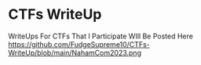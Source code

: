 # CTFs WriteUp
 WriteUps For CTFs That I Participate WIll Be Posted Here
https://github.com/FudgeSupreme10/CTFs-WriteUp/blob/main/NahamCom2023.png
